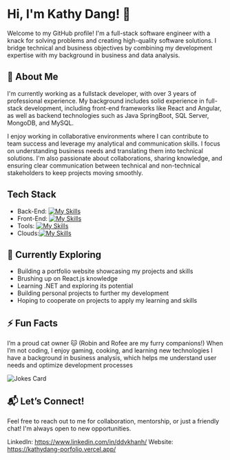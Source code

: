 # Hi, I'm Kathy Dang! 👋

Welcome to my GitHub profile! I'm a full-stack software engineer with a knack for solving problems and creating high-quality software solutions. I bridge technical and business objectives by combining my development expertise with my background in business and data analysis.

<!--START_SECTION:activity-->

## 🚀 About Me

I'm currently working as a fullstack developer, with over 3 years of professional experience. My background includes solid experience in full-stack development, including front-end frameworks like React and Angular, as well as backend technologies such as Java SpringBoot, SQL Server, MongoDB, and MySQL.

I enjoy working in collaborative environments where I can contribute to team success and leverage my analytical and communication skills. I focus on understanding business needs and translating them into technical solutions. I'm also passionate about collaborations, sharing knowledge, and ensuring clear communication between technical and non-technical stakeholders to keep projects moving smoothly.


## Tech Stack

- Back-End: [![My Skills](https://skillicons.dev/icons?i=java,nodejs,express,spring,mongodb,mysql)](https://skillicons.dev)
- Front-End: [![My Skills](https://skillicons.dev/icons?i=html,css,js,jquery,react,ts,angular)](https://skillicons.dev)
- Tools: [![My Skills](https://skillicons.dev/icons?i=git,jenkins,postman)](https://skillicons.dev)
- Clouds:[![My Skills](https://skillicons.dev/icons?i=aws)](https://skillicons.dev)

## 🌱 Currently Exploring

- Building a portfolio website showcasing my projects and skills
- Brushing up on React.js knowledge
- Learning .NET and exploring its potential
- Building personal projects to further my development
- Hoping to cooperate on projects to apply my learning and skills

## ⚡ Fun Facts
I’m a proud cat owner 🐱 (Robin and Rofee are my furry companions!)
When I’m not coding, I enjoy gaming, cooking, and learning new technologies
I have a background in business analysis, which helps me understand user needs and optimize development processes

![Jokes Card](https://readme-jokes.vercel.app/api?hideBorder)

## 📬 Let’s Connect!
Feel free to reach out to me for collaboration, mentorship, or just a friendly chat! I'm always open to new opportunities.

LinkedIn: https://www.linkedin.com/in/ddvkhanh/
Website: https://kathydang-porfolio.vercel.app/

<!--

Here are some ideas to get you started:

- 🔭 I’m currently working on ...
- 🌱 I’m currently learning ...
- 👯 I’m looking to collaborate on ...
- 🤔 I’m looking for help with ...
- 💬 Ask me about ...
- 📫 How to reach me: ...
- 😄 Pronouns: ...
- ⚡ Fun fact: ...
-->

